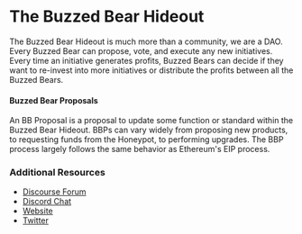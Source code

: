 # The Buzzed Bear Hideout

The Buzzed Bear Hideout is much more than a community, we are a DAO. Every Buzzed Bear can propose, vote, and execute any new initiatives. Every time an initiative generates profits, Buzzed Bears can decide if they want to re-invest into more initiatives or distribute the profits between all the Buzzed Bears.
#### Buzzed Bear Proposals
An BB Proposal is a proposal to update some function or standard within the Buzzed Bear Hideout. BBPs can vary widely from proposing new products, to requesting funds from the Honeypot, to performing upgrades. The BBP process largely follows the same behavior as Ethereum's EIP process.

### Additional Resources

* [Discourse Forum](https://gov.buzzedbearhideout.com/)
* [Discord Chat](https://discord.gg/smyy4gqVP2)
* [Website](https://www.buzzedbearhideout.com/)
* [Twitter](https://twitter.com/buzzedbears)
